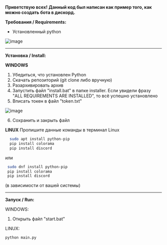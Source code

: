 **Приветствую всех!**
__Данный код был написан как пример того, как можно создать бота в дискорд.__

**Требования / Requirements:**

- Установленный python

![image](https://github.com/fiseyy/discord.economics.bot/assets/130793948/72f65968-a7bc-4325-9fab-30e33d8d16ec)



--------------------------

**Установка / Install:**

**WINDOWS**

1. Убедиться, что установлен Python
2. Скачать репозиторий (git clone либо вручную)
3. Разархивировать архив
4. Запустить файл "install.bat" в папке installer. Если увидели фразу "ALL REQUIREMENTS ARE INSTALLED", то всё успешно установлено
5. Вписать токен в файл "token.txt"

![image](https://github.com/fiseyy/discord.economics.bot/assets/130793948/fca9757c-7e64-4bd2-be1f-2959ce99a76e)

6. Сохранить и закрыть файл

**LINUX**
Пропишите данные команды в терминал Linux
 ```bash
   sudo apt install python-pip
   pip install colorama
   pip install discord
```
  или
  ```bash
   sudo dnf install python-pip
   pip install colorama
   pip install discord
  ```

(в зависимости от вашей системы)

--------------------------

**Запуск / Run:**

WINDOWS:
1. Открыть файл "start.bat"

LINUX:
```bash
python main.py
```
